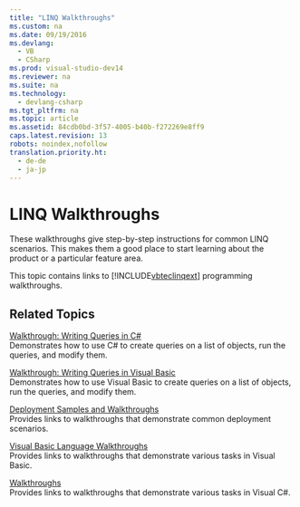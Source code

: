 ```yaml
---
title: "LINQ Walkthroughs"
ms.custom: na
ms.date: 09/19/2016
ms.devlang: 
  - VB
  - CSharp
ms.prod: visual-studio-dev14
ms.reviewer: na
ms.suite: na
ms.technology: 
  - devlang-csharp
ms.tgt_pltfrm: na
ms.topic: article
ms.assetid: 84cdb0bd-3f57-4005-b40b-f272269e8ff9
caps.latest.revision: 13
robots: noindex,nofollow
translation.priority.ht: 
  - de-de
  - ja-jp
---
```

# LINQ Walkthroughs
These walkthroughs give step-by-step instructions for common LINQ scenarios. This makes them a good place to start learning about the product or a particular feature area.  
  
 This topic contains links to [!INCLUDE[vbteclinqext](../vs140/includes/vbteclinqext_md.md)] programming walkthroughs.  
  
## Related Topics  
 [Walkthrough: Writing Queries in C#](../Topic/Walkthrough:%20Writing%20Queries%20in%20C%23%20\(LINQ\).md)  
 Demonstrates how to use C# to create queries on a list of objects, run the queries, and modify them.  
  
 [Walkthrough: Writing Queries in Visual Basic](../Topic/Walkthrough:%20Writing%20Queries%20in%20Visual%20Basic.md)  
 Demonstrates how to use Visual Basic to create queries on a list of objects, run the queries, and modify them.  
  
 [Deployment Samples and Walkthroughs](../Topic/ClickOnce%20Deployment%20Samples%20and%20Walkthroughs.md)  
 Provides links to walkthroughs that demonstrate common deployment scenarios.  
  
 [Visual Basic Language Walkthroughs](../Topic/Visual%20Basic%20Language%20Walkthroughs.md)  
 Provides links to walkthroughs that demonstrate various tasks in Visual Basic.  
  
 [Walkthroughs](../vs140/C#-Walkthroughs.md)  
 Provides links to walkthroughs that demonstrate various tasks in Visual C#.